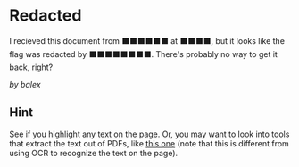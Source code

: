 # Redacted

I recieved this document from ⬛⬛⬛⬛⬛⬛ at ⬛⬛⬛⬛, but it looks like the flag was redacted by ⬛⬛⬛⬛⬛⬛⬛⬛. There's probably no way to get it back, right?

_by balex_

## Hint

See if you highlight any text on the page. Or, you may want to look into tools that extract the text out of PDFs, like [this one](https://en.wikipedia.org/wiki/Pdftotext) (note that this is different from using OCR to recognize the text on the page).
